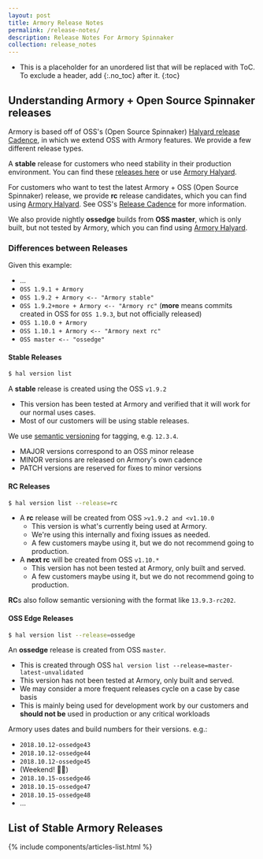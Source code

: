 ```yaml
---
layout: post
title: Armory Release Notes
permalink: /release-notes/
description: Release Notes For Armory Spinnaker
collection: release_notes
---
```

* This is a placeholder for an unordered list that will be replaced with ToC. To exclude a header, add {:.no_toc} after it.
{:toc}


## Understanding Armory + Open Source Spinnaker releases
Armory is based off of OSS's (Open Source Spinnaker) [Halyard release Cadence](https://www.spinnaker.io/community/releases/release-cadence), in which we extend OSS with Armory features. We provide a few different release types.

A **stable** release for customers who need stability in their production environment. You can find these [releases here](#stable-armory-releases) or use [Armory Halyard](#differences-between-releases).

For customers who want to test the latest Armory + OSS (Open Source Spinnaker) release, we provide **rc** release candidates, which you can find using [Armory Halyard](#differences-between-releases). See OSS's [Release Cadence](https://www.spinnaker.io/community/releases/release-cadence/) for more information.

We also provide nightly **ossedge** builds from **OSS master**, which is only built, but not tested by Armory, which you can find using [Armory Halyard](#differences-between-releases).


### Differences between Releases
Given this example:
- ...
- `OSS 1.9.1 + Armory`
- `OSS 1.9.2 + Armory <-- "Armory stable"`
- `OSS 1.9.2+more + Armory <-- "Armory rc"` (**more** means commits created in OSS for `OSS 1.9.3`, but not officially released)
- `OSS 1.10.0 + Armory`
- `OSS 1.10.1 + Armory <-- "Armory next rc"`
- `OSS master <-- "ossedge"`


#### Stable Releases
```bash
$ hal version list
```
A **stable** release is created using the OSS `v1.9.2`
- This version has been tested at Armory and verified that it will work for our normal uses cases.
- Most of our customers will be using stable releases.

We use [semantic versioning](https://semver.org/) for tagging, e.g. `12.3.4`.
- MAJOR versions correspond to an OSS minor release
- MINOR versions are released on Armory's own cadence
- PATCH versions are reserved for fixes to minor versions


#### RC Releases
```bash
$ hal version list --release=rc
```
- A **rc** release will be created from OSS `>v1.9.2 and <v1.10.0`
  + This version is what's currently being used at Armory.
  + We're using this internally and fixing issues as needed.
  + A few customers maybe using it, but we do not recommend going to production.
- A **next rc** will be created from OSS `v1.10.*`
  + This version has not been tested at Armory, only built and served.
  + A few customers maybe using it, but we do not recommend going to production.

**RC**s also follow semantic versioning with the format like `13.9.3-rc202`.


#### OSS Edge Releases
```bash
$ hal version list --release=ossedge
```
An **ossedge** release is created from OSS `master`.
- This is created through OSS `hal version list --release=master-latest-unvalidated`
- This version has not been tested at Armory, only built and served.
- We may consider a more frequent releases cycle on a case by case basis
- This is mainly being used for development work by our customers and **should not be** used in production or any critical workloads

Armory uses dates and build numbers for their versions. e.g.:
- `2018.10.12-ossedge43`
- `2018.10.12-ossedge44`
- `2018.10.12-ossedge45`
- (Weekend! 🎉💃)
- `2018.10.15-ossedge46`
- `2018.10.15-ossedge47`
- `2018.10.15-ossedge48`
- ...


## List of Stable Armory Releases
<div class="Post__content" itemprop="articleBody">
  {% include components/articles-list.html %}
</div>

